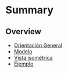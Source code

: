 # Summary

## Overview

* [Orientación General](README.md)
* [Modelo](modelo.md)
* [Vista isométrica](vista-isometrica.md)
* [Ejemplo](ejemplo.md)


